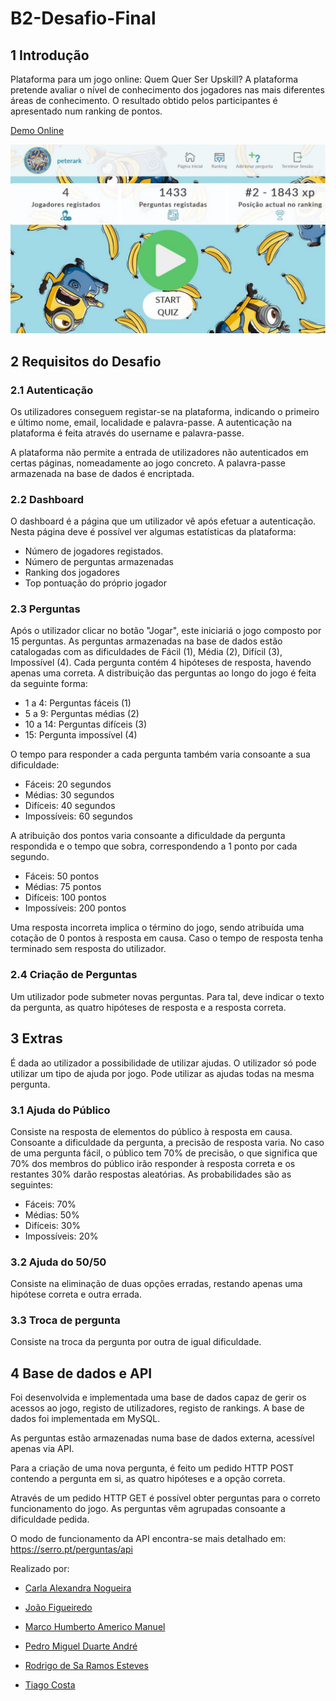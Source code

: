 # B2-Desafio-Final

## 1 Introdução

Plataforma para um jogo online: Quem Quer Ser Upskill? A plataforma pretende avaliar o nível de conhecimento dos
jogadores nas mais diferentes áreas de conhecimento. O resultado obtido pelos participantes é apresentado num ranking de
pontos.

[Demo Online](https://quemquerserupskill.herokuapp.com/)

![Game Intro](./intro.jpg)

## 2 Requisitos do Desafio

### 2.1 Autenticação

<p>Os utilizadores conseguem registar-se na plataforma, indicando o primeiro e último nome, email, localidade e
palavra-passe. A autenticação na plataforma é feita através do username e palavra-passe.</p>
A plataforma não permite a entrada de utilizadores não autenticados em certas páginas,
nomeadamente ao jogo concreto. A palavra-passe armazenada na base de dados é encriptada.

### 2.2 Dashboard

O dashboard é a página que um utilizador vê após efetuar a autenticação. Nesta página deve é possível ver algumas
estatísticas da plataforma:

* Número de jogadores registados.
* Número de perguntas armazenadas
* Ranking dos jogadores
* Top pontuação do próprio jogador

### 2.3 Perguntas

<p>Após o utilizador clicar no botão "Jogar", este iniciariá o jogo composto por 15 perguntas. As perguntas armazenadas
na base de dados estão catalogadas com as dificuldades de Fácil (1), Média (2), Difícil (3), Impossível (4). Cada
pergunta contém 4 hipóteses de resposta, havendo apenas uma correta. A distribuição das perguntas ao longo do jogo é
feita da seguinte forma:</p>

* 1 a 4: Perguntas fáceis (1)
* 5 a 9: Perguntas médias (2)
* 10 a 14: Perguntas difíceis (3)
* 15: Pergunta impossível (4)

<p>O tempo para responder a cada pergunta também varia consoante a sua dificuldade:</p>

* Fáceis: 20 segundos
* Médias: 30 segundos
* Difíceis: 40 segundos
* Impossíveis: 60 segundos

A atribuição dos pontos varia consoante a dificuldade da pergunta respondida e o tempo que sobra, correspondendo a 1
ponto por cada segundo.

* Fáceis: 50 pontos
* Médias: 75 pontos
* Difíceis: 100 pontos
* Impossíveis: 200 pontos

Uma resposta incorreta implica o término do jogo, sendo atribuída uma cotação de 0 pontos à resposta em causa. Caso o
tempo de resposta tenha terminado sem resposta do utilizador.

### 2.4 Criação de Perguntas

Um utilizador pode submeter novas perguntas. Para tal, deve indicar o texto da pergunta, as quatro hipóteses de resposta
e a resposta correta.

## 3 Extras

É dada ao utilizador a possibilidade de utilizar ajudas. O utilizador só pode utilizar um tipo de ajuda por jogo. Pode
utilizar as ajudas todas na mesma pergunta.

### 3.1 Ajuda do Público

Consiste na resposta de elementos do público à resposta em causa. Consoante a dificuldade da pergunta, a precisão de
resposta varia. No caso de uma pergunta fácil, o público tem 70% de precisão, o que significa que 70% dos membros do
público irão responder à resposta correta e os restantes 30% darão respostas aleatórias. As probabilidades são as
seguintes:

* Fáceis: 70%
* Médias: 50%
* Difíceis: 30%
* Impossíveis: 20%

### 3.2 Ajuda do 50/50

Consiste na eliminação de duas opções erradas, restando apenas uma hipótese correta e outra errada.

### 3.3 Troca de pergunta

Consiste na troca da pergunta por outra de igual dificuldade.

## 4 Base de dados e API

<p>Foi desenvolvida e implementada uma base de dados capaz de gerir os acessos ao jogo, registo de utilizadores,
registo de rankings. A base de dados foi implementada em MySQL.</p>

<p>As perguntas estão armazenadas numa base de dados externa, acessível apenas via API.</p>
<p>Para a criação de uma nova pergunta, é feito um pedido HTTP POST contendo a pergunta em si, as quatro hipóteses e a
opção correta.</p>

<p>Através de um pedido HTTP GET é possível obter perguntas para o correto funcionamento do jogo. As perguntas vêm agrupadas consoante a
dificuldade pedida.</p>

O modo de funcionamento da API encontra-se mais detalhado em:
https://serro.pt/perguntas/api

Realizado por:

+ [Carla Alexandra Nogueira](https://github.com/carlan92)

+ [João Figueiredo](https://github.com/JPMF661)

+ [Marco Humberto Americo Manuel](https://github.com/Ocram82)

+ [Pedro Miguel Duarte André](https://github.com/PedroMDAndre)

+ [Rodrigo de Sa Ramos Esteves](https://github.com/Kio76)

+ [Tiago Costa](https://github.com/Lee1904)

